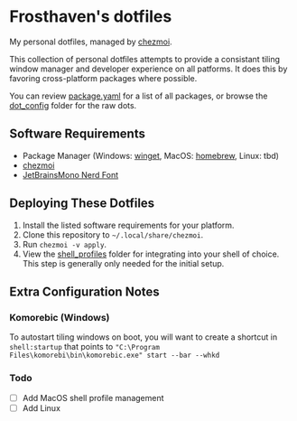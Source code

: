 # Frosthaven's dotfiles

My personal dotfiles, managed by [chezmoi](https://github.com/twpayne/chezmoi).

This collection of personal dotfiles attempts to provide a consistant tiling window manager and developer experience on all patforms. It does this by favoring cross-platform packages where possible.

You can review [package.yaml](.chezmoidata/packages.yaml) for a list of all packages, or browse the [dot_config](dot_config) folder for the raw dots.

## Software Requirements

- Package Manager (Windows: [winget](https://learn.microsoft.com/en-us/windows/package-manager/winget/#install-winget), MacOS: [homebrew](https://brew.sh/), Linux: tbd)
- [chezmoi](https://www.chezmoi.io/install/)
- [JetBrainsMono Nerd Font](https://github.com/ryanoasis/nerd-fonts/releases/download/v3.3.0/JetBrainsMono.zip)

## Deploying These Dotfiles

1. Install the listed software requirements for your platform.
2. Clone this repository to `~/.local/share/chezmoi`.
3. Run `chezmoi -v apply`.
4. View the [shell_profiles](./shell_profiles) folder for integrating into your
   shell of choice. This step is generally only needed for the initial setup.

## Extra Configuration Notes

### Komorebic (Windows)
To autostart tiling windows on boot, you will want to create a shortcut in
`shell:startup` that points to `"C:\Program Files\komorebi\bin\komorebic.exe" start --bar --whkd`

### Todo

- [ ] Add MacOS shell profile management
- [ ] Add Linux
